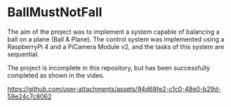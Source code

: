 # BallMustNotFall
The aim of the project was to implement a system capable of balancing a ball on a plane (Ball \& Plane). The control system was implemented using a RaspberryPi 4 and a PiCamera Module v2, and the tasks of this system are sequential.

The project is incomplete in this repository, but has been successfully completed as shown in the video.


https://github.com/user-attachments/assets/94d68fe2-c1c0-48e0-b29d-59e24c7c8062

